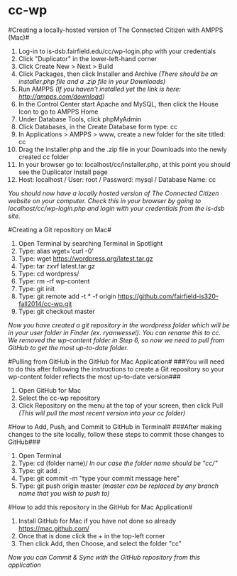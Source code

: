cc-wp
=====

#Creating a locally-hosted version of The Connected Citizen with AMPPS (Mac)#

1. Log-in to is-dsb.fairfield.edu/cc/wp-login.php with your credentials
2. Click "Duplicator" in the lower-left-hand corner
3. Click Create New > Next > Build
4. Click Packages, then click Installer and Archive *(There should be an installer.php file and a .zip file in your Downloads)*
5. Run AMPPS *(If you haven't installed yet the link is here: http://ampps.com/download)*
6. In the Control Center start Apache and MySQL, then click the House Icon to go to AMPPS Home
7. Under Database Tools, click phpMyAdmin
8. Click Databases, in the Create Database form type: cc
9. In Applications > AMPPS > www, create a new folder for the site titled: cc
10. Drag the installer.php and the .zip file in your Downloads into the newly created cc folder
11. In your browser go to: localhost/cc/installer.php, at this point you should see the Duplicator Install page
12. Host: localhost  /   User: root  /  Password: mysql  /  Database Name: cc

*You should now have a locally hosted version of The Connected Citizen website on your computer. Check this in your browser by going to localhost/cc/wp-login.php and login with your credentials from the is-dsb site.*

#Creating a Git repository on Mac#

1. Open Terminal by searching Terminal in Spotlight
2. Type: alias wget='curl -0'
3. Type: wget https://wordpress.org/latest.tar.gz
4. Type: tar zxvf latest.tar.gz
5. Type: cd wordpress/
6. Type: rm -rf wp-content
7. Type: git init
8. Type: git remote add -t \* -f origin https://github.com/fairfield-is320-fall2014/cc-wp.git
9. Type: git checkout master

*Now you have created a git repository in the wordpress folder which will be in your user folder in Finder (ex. ryanwessel). You can rename this to cc. We removed the wp-content folder in Step 6, so now we need to pull from GitHub to get the most up-to-date folder.*

#Pulling from GitHub in the GitHub for Mac Application#
###You will need to do this after following the instructions to create a Git repository so your wp-content folder reflects the most up-to-date version###

1. Open GitHub for Mac
2. Select the cc-wp repository
3. Click Repository on the menu at the top of your screen, then click Pull *(This will pull the most recent version into your cc folder)*

#How to Add, Push, and Commit to GitHub in Terminal#
###After making changes to the site locally, follow these steps to commit those changes to GitHub###

1. Open Terminal
2. Type: cd (folder name)/ *In our case the folder name should be "cc/"*
3. Type: git add .
4. Type: git commit -m "type your commit message here"
5. Type: git push origin master *(master can be replaced by any branch name that you wish to push to)*

#How to add this repository in the GitHub for Mac Application#

1. Install GitHub for Mac if you have not done so already https://mac.github.com/
2. Once that is done click the + in the top-left corner
3. Then click Add, then Choose, and select the folder "cc"

*Now you can Commit & Sync with the GitHub repository from this application*
